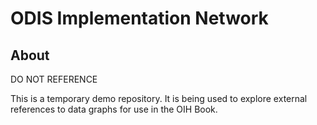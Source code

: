 # ODIS Implementation Network

## About

DO NOT REFERENCE

This is a temporary demo repository.  It is being 
used to explore external references to data graphs for use
in the OIH Book.


